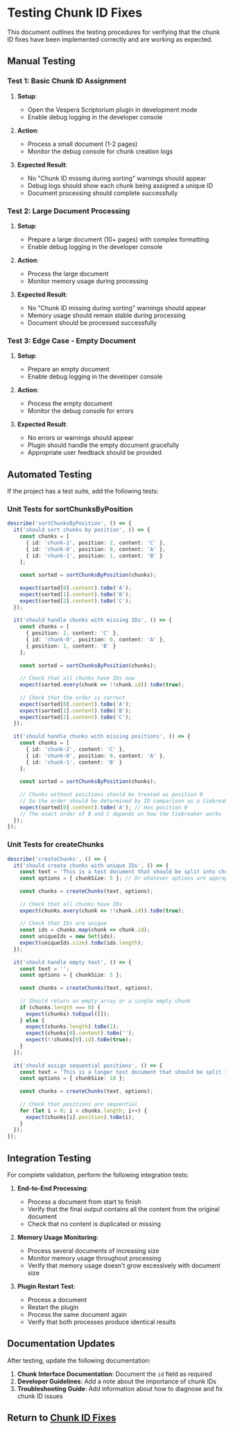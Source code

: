 # Testing Chunk ID Fixes

This document outlines the testing procedures for verifying that the chunk ID fixes have been implemented correctly and are working as expected.

## Manual Testing

### Test 1: Basic Chunk ID Assignment

1. **Setup**:
   - Open the Vespera Scriptorium plugin in development mode
   - Enable debug logging in the developer console

2. **Action**:
   - Process a small document (1-2 pages)
   - Monitor the debug console for chunk creation logs

3. **Expected Result**:
   - No "Chunk ID missing during sorting" warnings should appear
   - Debug logs should show each chunk being assigned a unique ID
   - Document processing should complete successfully

### Test 2: Large Document Processing

1. **Setup**:
   - Prepare a large document (10+ pages) with complex formatting
   - Enable debug logging in the developer console

2. **Action**:
   - Process the large document
   - Monitor memory usage during processing

3. **Expected Result**:
   - No "Chunk ID missing during sorting" warnings should appear
   - Memory usage should remain stable during processing
   - Document should be processed successfully

### Test 3: Edge Case - Empty Document

1. **Setup**:
   - Prepare an empty document
   - Enable debug logging in the developer console

2. **Action**:
   - Process the empty document
   - Monitor the debug console for errors

3. **Expected Result**:
   - No errors or warnings should appear
   - Plugin should handle the empty document gracefully
   - Appropriate user feedback should be provided

## Automated Testing

If the project has a test suite, add the following tests:

### Unit Tests for sortChunksByPosition

```typescript
describe('sortChunksByPosition', () => {
  it('should sort chunks by position', () => {
    const chunks = [
      { id: 'chunk-2', position: 2, content: 'C' },
      { id: 'chunk-0', position: 0, content: 'A' },
      { id: 'chunk-1', position: 1, content: 'B' }
    ];
    
    const sorted = sortChunksByPosition(chunks);
    
    expect(sorted[0].content).toBe('A');
    expect(sorted[1].content).toBe('B');
    expect(sorted[2].content).toBe('C');
  });
  
  it('should handle chunks with missing IDs', () => {
    const chunks = [
      { position: 2, content: 'C' },
      { id: 'chunk-0', position: 0, content: 'A' },
      { position: 1, content: 'B' }
    ];
    
    const sorted = sortChunksByPosition(chunks);
    
    // Check that all chunks have IDs now
    expect(sorted.every(chunk => !!chunk.id)).toBe(true);
    
    // Check that the order is correct
    expect(sorted[0].content).toBe('A');
    expect(sorted[1].content).toBe('B');
    expect(sorted[2].content).toBe('C');
  });
  
  it('should handle chunks with missing positions', () => {
    const chunks = [
      { id: 'chunk-2', content: 'C' },
      { id: 'chunk-0', position: 0, content: 'A' },
      { id: 'chunk-1', content: 'B' }
    ];
    
    const sorted = sortChunksByPosition(chunks);
    
    // Chunks without positions should be treated as position 0
    // So the order should be determined by ID comparison as a tiebreaker
    expect(sorted[0].content).toBe('A'); // Has position 0
    // The exact order of B and C depends on how the tiebreaker works
  });
});
```

### Unit Tests for createChunks

```typescript
describe('createChunks', () => {
  it('should create chunks with unique IDs', () => {
    const text = 'This is a test document that should be split into chunks.';
    const options = { chunkSize: 5 }; // Or whatever options are appropriate
    
    const chunks = createChunks(text, options);
    
    // Check that all chunks have IDs
    expect(chunks.every(chunk => !!chunk.id)).toBe(true);
    
    // Check that IDs are unique
    const ids = chunks.map(chunk => chunk.id);
    const uniqueIds = new Set(ids);
    expect(uniqueIds.size).toBe(ids.length);
  });
  
  it('should handle empty text', () => {
    const text = '';
    const options = { chunkSize: 5 };
    
    const chunks = createChunks(text, options);
    
    // Should return an empty array or a single empty chunk
    if (chunks.length === 0) {
      expect(chunks).toEqual([]);
    } else {
      expect(chunks.length).toBe(1);
      expect(chunks[0].content).toBe('');
      expect(!!chunks[0].id).toBe(true);
    }
  });
  
  it('should assign sequential positions', () => {
    const text = 'This is a longer test document that should be split into multiple chunks.';
    const options = { chunkSize: 10 };
    
    const chunks = createChunks(text, options);
    
    // Check that positions are sequential
    for (let i = 0; i < chunks.length; i++) {
      expect(chunks[i].position).toBe(i);
    }
  });
});
```

## Integration Testing

For complete validation, perform the following integration tests:

1. **End-to-End Processing**:
   - Process a document from start to finish
   - Verify that the final output contains all the content from the original document
   - Check that no content is duplicated or missing

2. **Memory Usage Monitoring**:
   - Process several documents of increasing size
   - Monitor memory usage throughout processing
   - Verify that memory usage doesn't grow excessively with document size

3. **Plugin Restart Test**:
   - Process a document
   - Restart the plugin
   - Process the same document again
   - Verify that both processes produce identical results

## Documentation Updates

After testing, update the following documentation:

1. **Chunk Interface Documentation**: Document the `id` field as required
2. **Developer Guidelines**: Add a note about the importance of chunk IDs
3. **Troubleshooting Guide**: Add information about how to diagnose and fix chunk ID issues

## Return to [Chunk ID Fixes](./README.md)
